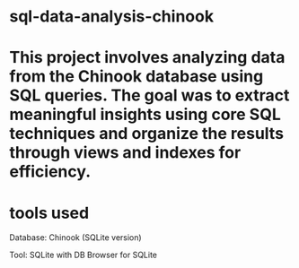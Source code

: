 # sql-data-analysis-chinook
# This project involves analyzing data from the Chinook database using SQL queries. The goal was to extract meaningful insights using core SQL techniques and organize the results through views and indexes for efficiency.
# tools used
Database: Chinook (SQLite version)

Tool: SQLite with DB Browser for SQLite


